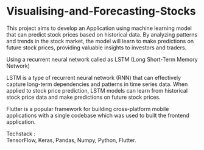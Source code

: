 # Visualising-and-Forecasting-Stocks

This project aims to develop an Application using machine learning model that can predict stock prices based on historical data. By analyzing patterns and trends in the stock market, the model will learn to make predictions on future stock prices, providing valuable insights to investors and traders.<br>

Using a recurrent neural network called as LSTM (Long Short-Term Memory Network)<br>

LSTM is a type of recurrent neural network (RNN) that can effectively capture long-term dependencies and patterns in time series data. When applied to stock price prediction, LSTM models can learn from historical stock price data and make predictions on future stock prices.<br>

Flutter is a popular framework for building cross-platform mobile applications with a single codebase which was used to built the frontend application.<br>

Techstack :<br>
TensorFlow, Keras, Pandas, Numpy, Python, Flutter.


